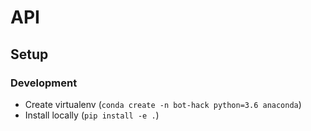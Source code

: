 # API

## Setup

### Development

- Create virtualenv (`conda create -n bot-hack python=3.6 anaconda`)
- Install locally (`pip install -e .`)